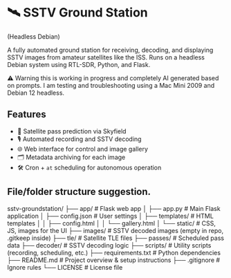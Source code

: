 # 🛰️ SSTV Ground Station
(Headless Debian)

A fully automated ground station for receiving, decoding, and displaying SSTV images from amateur satellites like the ISS. Runs on a headless Debian system using RTL-SDR, Python, and Flask. 

⚠️ Warning this is working in progress and completely AI generated based on prompts. I am testing and troubleshooting using a Mac Mini 2009 and Debian 12 headless.

## Features

- 📡 Satellite pass prediction via Skyfield
- 🎙️ Automated recording and SSTV decoding
- 🌐 Web interface for control and image gallery
- 🗂️ Metadata archiving for each image
- 🛠️ Cron + `at` scheduling for autonomous operation

## File/folder structure suggestion.

sstv-groundstation/
├── app/                  # Flask web app
│   ├── app.py            # Main Flask application
│   ├── config.json       # User settings
│   ├── templates/        # HTML templates
│   │   ├── config.html
│   │   └── gallery.html
│   └── static/           # CSS, JS, images for the UI
├── images/               # SSTV decoded images (empty in repo, .gitkeep inside)
├── tle/                  # Satellite TLE files
├── passes/               # Scheduled pass data
├── decoder/              # SSTV decoding logic
├── scripts/              # Utility scripts (recording, scheduling, etc.)
├── requirements.txt      # Python dependencies
├── README.md             # Project overview & setup instructions
├── .gitignore            # Ignore rules
└── LICENSE               # License file
